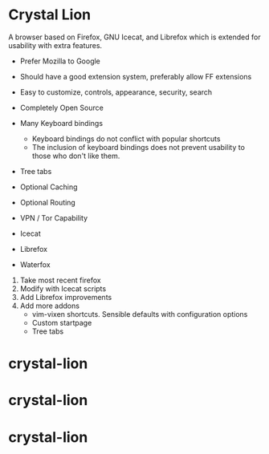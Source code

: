 # Crystal Lion

A browser based on Firefox, GNU Icecat, and Librefox which is extended for usability with extra features.

* Prefer Mozilla to Google
* Should have a good extension system, preferably allow FF extensions
* Easy to customize, controls, appearance, security, search
* Completely Open Source
* Many Keyboard bindings
  * Keyboard bindings do not conflict with popular shortcuts
  * The inclusion of keyboard bindings does not prevent usability to those who don't like them.

* Tree tabs
* Optional Caching
* Optional Routing
* VPN / Tor Capability


* Icecat
* Librefox
* Waterfox

1. Take most recent firefox
2. Modify with Icecat scripts
3. Add Librefox improvements
4. Add more addons
    * vim-vixen shortcuts. Sensible defaults with configuration options
    * Custom startpage
    * Tree tabs
# crystal-lion
# crystal-lion
# crystal-lion
